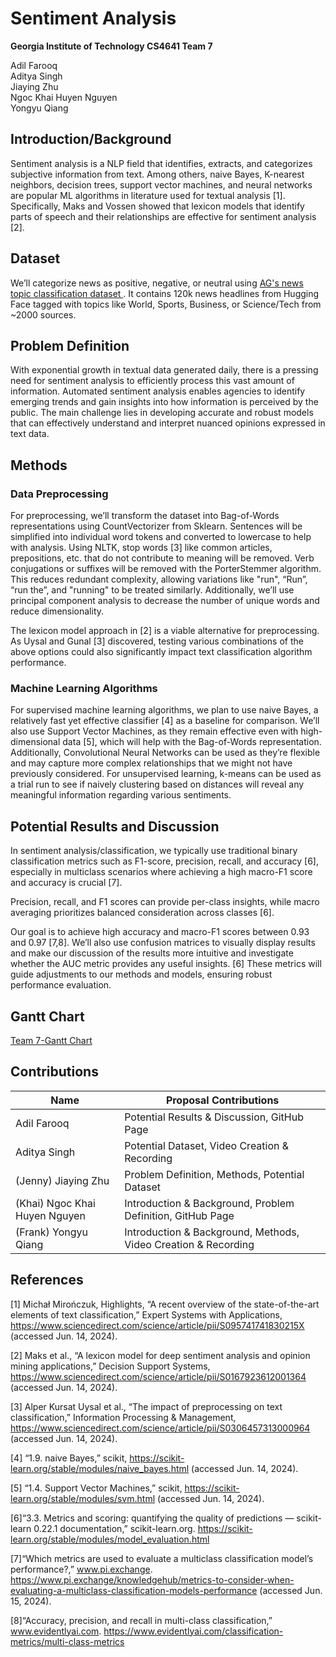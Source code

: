 # Sentiment Analysis
**Georgia Institute of Technology CS4641 Team 7**

Adil Farooq  
Aditya Singh  
Jiaying Zhu  
Ngoc Khai Huyen Nguyen  
Yongyu Qiang  

## Introduction/Background
Sentiment analysis is a NLP field that identifies, extracts, and categorizes subjective information from text. Among others, naive Bayes, K-nearest neighbors, decision trees, support vector machines, and neural networks are popular ML algorithms in literature used for textual analysis [1]. Specifically, Maks and Vossen showed that lexicon models that identify parts of speech and their relationships are effective for sentiment analysis [2].

## Dataset
We’ll categorize news as positive, negative, or neutral using <a href="https://huggingface.co/datasets/fancyzhx/ag_news">AG's news topic classification dataset </a>. It contains 120k news headlines from Hugging Face tagged with topics like World, Sports, Business, or Science/Tech from ~2000 sources.


## Problem Definition
With exponential growth in textual data generated daily, there is a pressing need for sentiment analysis to efficiently process this vast amount of information. Automated sentiment analysis enables agencies to identify emerging trends and gain insights into how information is perceived by the public. The main challenge lies in developing accurate and robust models that can effectively understand and interpret nuanced opinions expressed in text data.

## Methods
### Data Preprocessing
For preprocessing, we’ll transform the dataset into Bag-of-Words representations using CountVectorizer from Sklearn. Sentences will be simplified into individual word tokens and converted to lowercase to help with analysis. Using NLTK, stop words [3] like common articles, prepositions, etc. that do not contribute to meaning will be removed. Verb conjugations or suffixes will be removed with the PorterStemmer algorithm. This reduces redundant complexity, allowing variations like "run", “Run”, “run the”, and "running" to be treated similarly. Additionally, we’ll use principal component analysis to decrease the number of unique words and reduce dimensionality.

The lexicon model approach in [2] is a viable alternative for preprocessing. As Uysal and Gunal [3] discovered, testing various combinations of the above options could also significantly impact text classification algorithm performance.

### Machine Learning Algorithms
For supervised machine learning algorithms, we plan to use naive Bayes, a relatively fast yet effective classifier [4] as a baseline for comparison. We’ll also use Support Vector Machines, as they remain effective even with high-dimensional data [5], which will help with the Bag-of-Words representation. Additionally, Convolutional Neural Networks can be used as they’re flexible and may capture more complex relationships that we might not have previously considered. For unsupervised learning, k-means can be used as a trial run to see if naively clustering based on distances will reveal any meaningful information regarding various sentiments.

## Potential Results and Discussion
In sentiment analysis/classification, we typically use traditional binary classification metrics such as F1-score, precision, recall, and accuracy [6], especially in multiclass scenarios where achieving a high macro-F1 score and accuracy is crucial [7].

Precision, recall, and F1 scores can provide per-class insights, while macro averaging prioritizes balanced consideration across classes [6]. 

Our goal is to achieve high accuracy and macro-F1 scores between 0.93 and 0.97 [7,8]. We’ll also use confusion matrices to visually display results and make our discussion of the results more intuitive and investigate whether the AUC metric provides any useful insights. [6] These metrics will guide adjustments to our methods and models, ensuring robust performance evaluation.




## Gantt Chart
[Team 7-Gantt Chart](https://gtvault-my.sharepoint.com/:x:/g/personal/jzhu491_gatech_edu/ETq22_plETFBv1rCJ58wni0B9rK3IZXenrD21P_5AH10gw?e=c3O0JP)

## Contributions
| Name                          | Proposal Contributions |
| -----------                   | ----------- |
| Adil Farooq                   | Potential Results & Discussion, GitHub Page       |
| Aditya Singh                  | Potential Dataset, Video Creation & Recording        |
| (Jenny) Jiaying Zhu           | Problem Definition, Methods, Potential Dataset        |
| (Khai) Ngoc Khai Huyen Nguyen | Introduction & Background, Problem Definition, GitHub Page|
| (Frank) Yongyu Qiang          | Introduction & Background, Methods, Video Creation & Recording        |


## References
[1] Michał Mirończuk, Highlights, “A recent overview of the state-of-the-art elements of text classification,” Expert Systems with Applications, https://www.sciencedirect.com/science/article/pii/S095741741830215X (accessed Jun. 14, 2024).

[2] Maks et al., “A lexicon model for deep sentiment analysis and opinion mining applications,” Decision Support Systems, https://www.sciencedirect.com/science/article/pii/S0167923612001364 (accessed Jun. 14, 2024).

[3] Alper Kursat Uysal et al., “The impact of preprocessing on text classification,” Information Processing & Management, https://www.sciencedirect.com/science/article/pii/S0306457313000964 (accessed Jun. 14, 2024).

[4] “1.9. naive Bayes,” scikit, https://scikit-learn.org/stable/modules/naive_bayes.html (accessed Jun. 14, 2024).

[5] “1.4. Support Vector Machines,” scikit, https://scikit-learn.org/stable/modules/svm.html (accessed Jun. 14, 2024).

[6]“3.3. Metrics and scoring: quantifying the quality of predictions — scikit-learn 0.22.1 documentation,” scikit-learn.org. https://scikit-learn.org/stable/modules/model_evaluation.html

[7]“Which metrics are used to evaluate a multiclass classification model’s performance?,” www.pi.exchange. https://www.pi.exchange/knowledgehub/metrics-to-consider-when-evaluating-a-multiclass-classification-models-performance (accessed Jun. 15, 2024).

[8]“Accuracy, precision, and recall in multi-class classification,” www.evidentlyai.com. https://www.evidentlyai.com/classification-metrics/multi-class-metrics



